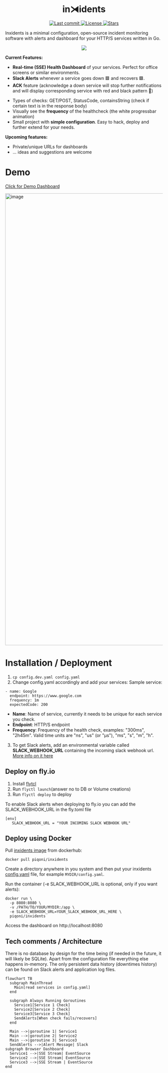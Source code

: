 <h1 align="center"> in⧕idents </h1>
<div align="center"><p>
    <a href="https://github.com/piqoni/inxidents/pulse">
      <img alt="Last commit" src="https://img.shields.io/github/last-commit/piqoni/inxidents?style=for-the-badge&logo=starship&color=8bd5ca&logoColor=D9E0EE&labelColor=302D41"/>
    </a>
    <a href="https://github.com/piqoni/inxidents/blob/main/LICENSE">
      <img alt="License" src="https://img.shields.io/github/license/piqoni/inxidents?style=for-the-badge&logo=starship&color=ee999f&logoColor=D9E0EE&labelColor=302D41" />
    </a>
    <a href="https://github.com/piqoni/inxidents/stargazers">
      <img alt="Stars" src="https://img.shields.io/github/stars/piqoni/inxidents?style=for-the-badge&logo=starship&color=c69ff5&logoColor=D9E0EE&labelColor=302D41" />
    </a>
</div>
Inxidents is a minimal configuration, open-source incident monitoring software with alerts and dashboard for your HTTP/S services written in Go.
<p align="center">
    <img src="https://github.com/piqoni/inxidents/assets/3144671/8d2e6800-774e-4d8b-8cab-65e61d16328e"></img>
</p>

**Current Features:**
- **Real-time (SSE) Health Dashboard** of your services. Perfect for office screens or similar environments.
- **Slack Alerts** whenever a service goes down 🟥 and recovers 🟩.
- **ACK** feature (acknowledge a down service will stop further notifications and will display corresponding service with red and black pattern 🚧)
<!-- <img width="449" alt="image" align="right" src="https://github.com/piqoni/inxidents/assets/3144671/1d015cca-4ac3-4b45-9380-d8b3cd1cadea"> -->
- Types of checks: GET/POST, StatusCode, containsString (check if certain text is in the response body)
- Visually see the **frequency** of the healthcheck (the white progressbar animation)
- Small project with **simple configuration**. Easy to hack, deploy and further extend for your needs.


**Upcoming features:**
- Private/unique URLs for dashboards
- ... ideas and suggestions are welcome

# Demo
[Click for Demo Dashboard](https://incidents.fly.dev/)

<img width="1438" alt="image" src="https://github.com/piqoni/inxidents/assets/3144671/72727fc1-f9b7-49e8-93f9-ad6039491825">


# Installation / Deployment
1. ```cp config.dev.yaml config.yaml```
2. Change config.yaml accordingly and add your services:
Sample service: 
```
- name: Google
  endpoint: https://www.google.com
  frequency: 1m
  expectedCode: 200
```
- **Name**: Name of service, currently it needs to be unique for each service you check. 
- **Endpoint**: HTTP/S endpoint
- **Frequency**:  Frequency of the health check, examples: "300ms", "2h45m". Valid time units are "ns", "us" (or "µs"), "ms", "s", "m", "h".
3. To get Slack alerts, add an environmental variable called **SLACK_WEBHOOK_URL** containing the incoming slack webhook url. [More info on it here](https://api.slack.com/messaging/webhooks)

## Deploy on fly.io
1. Install [flytcl](https://fly.io/docs/hands-on/install-flyctl/)
2. Run ```flyctl launch```(answer no to DB or Volume creations)
3. Run ```flyctl deploy``` to deploy

To enable Slack alerts when deploying to fly.io you can add the SLACK_WEBHOOK_URL in the fly.toml file
```
[env]
   SLACK_WEBHOOK_URL = "YOUR INCOMING SLACK WEBHOOK URL"
```

## Deploy using Docker
Pull [inxidents image](https://hub.docker.com/r/piqoni/inxidents) from dockerhub:
```
docker pull piqoni/inxidents
```

Create a directory anywhere in you system and then put your inxidents [config.yaml](https://github.com/piqoni/inxidents/blob/main/config.dev.yaml) file, for example `MYDIR/config.yaml`.

Run the container (-e SLACK_WEBHOOK_URL is optional, only if you want alerts):
```
docker run \
  -p 8080:8080 \
  -v /PATH/TO/YOUR/MYDIR:/app \
  -e SLACK_WEBHOOK_URL=YOUR_SLACK_WEBHOOK_URL_HERE \
  piqoni/inxidents
```
Access the dashboard on http://localhost:8080

## Tech comments / Architecture
There is no database by design for the time being (if needed in the future, it will likely be SQLite). Apart from the configuration file everything else happens in-memory. The only persistent data history (downtimes history) can be found on Slack alerts and application log files. 
```mermaid
flowchart TB
  subgraph MainThread
    Main[read services in config.yaml]
  end

  subgraph Always Running Goroutines
    Service1[Service 1 Check]
    Service2[Service 2 Check]
    Service3[Service 3 Check]
    SendAlerts[When check fails/recovers]
  end

  Main -->|goroutine 1| Service1
  Main -->|goroutine 2| Service2
  Main -->|goroutine 3| Service3
  SendAlerts -->|Alert Message| Slack
subgraph Browser Dashboard
  Service1 -->|SSE Stream| EventSource
  Service2 -->|SSE Stream| EventSource
  Service3 -->|SSE Stream | EventSource
end
```

